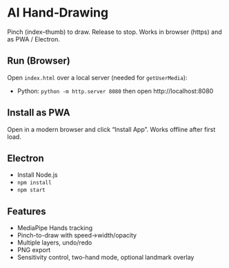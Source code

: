 # AI Hand‑Drawing

Pinch (index–thumb) to draw. Release to stop. Works in browser (https) and as PWA / Electron.

## Run (Browser)
Open `index.html` over a local server (needed for `getUserMedia`):
- Python: `python -m http.server 8080` then open http://localhost:8080

## Install as PWA
Open in a modern browser and click “Install App”. Works offline after first load.

## Electron
- Install Node.js
- `npm install`
- `npm start`

## Features
- MediaPipe Hands tracking
- Pinch-to-draw with speed→width/opacity
- Multiple layers, undo/redo
- PNG export
- Sensitivity control, two-hand mode, optional landmark overlay
